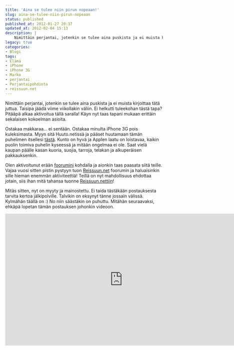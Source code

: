 ```yaml
---
title: 'Aina se tulee niin pirun nopeaan!'
slug: aina-se-tulee-niin-pirun-nopeaan
status: published
published_at: 2012-01-27 20:37
updated_at: 2012-02-04 15:13
description: |
    Nimittäin perjantai, jotenkin se tulee aina puskista ja ei muista kirjoittaa tätä juttua. Taisipa jäädä viime viikollakin väliin. Ei helkutti tuleekohan tästä tapa? Pitääpä alkaa aktivoitua tällä saralla! Käyn nyt taas tapani mukaan erittäin sekalaisen kokoelman asioita. Ostakaa makkaraa… ei sentään. Ostakaa minulta iPhone 3G pois kuleksimasta. Myyn sitä Huuto.netissä ja pääset huutamaan tämän puhelimen… Jatka lukemista Aina se tulee niin pirun nopeaan!
legacy: true
categories:
- Blogi
tags:
- Elämä
- iPhone
- iPhone 3G
- Marko
- perjantai
- Perjantaipohdinta
- reissuun.net
---
```


<p>Nimittäin perjantai, jotenkin se tulee aina puskista ja ei muista kirjoittaa tätä juttua. Taisipa jäädä viime viikollakin väliin. Ei helkutti tuleekohan tästä tapa? Pitääpä alkaa aktivoitua tällä saralla! Käyn nyt taas tapani mukaan erittäin sekalaisen kokoelman asioita.</p>
<p>Ostakaa makkaraa&#8230; ei sentään. Ostakaa minulta iPhone 3G pois kuleksimasta. Myyn sitä Huuto.netissä ja pääset huutamaan tämän puhelimen itsellesi <a href="http://www.huuto.net/kohteet/musta-iphone-3g-16gb---operaattorivapaa--kuoria--dock/206687221" target="_blank">tästä</a>. Kunto on hyvä ja Applen laatu on loistavaa, kaikin puolin toimiva puhelin kyseessä ja mitään ongelmaa ei ole. Saat vielä kaupan päälle kasan kuoria, suojia, tarroja, telakan ja alkuperäisen pakkauksenkin.</p>
<p>Olen aktivoitunut erään <a title="Reissuun.net" href="https://markokaartinen.net/reissuun-net/">foorumini</a> kohdalla ja aionkin taas paasata siitä teille. Vajaa vuosi sitten pistin pystyyn tuon <a href="http://reissuun.net" target="_blank">Reissuun.net</a> foorumin ja haluaisinkin sille hieman enemmän aktiviteettiä! Teillä on nyt mahdollisuus ehdottaa jotain, siis ihan mitä tahansa tuonne <a href="http://reissuun.net" target="_blank">Reissuun.nettiin</a>!</p>
<p>Mitäs sitten, nyt on myyty ja mainostettu. Ei taida tästäkään postauksesta tarvita kertoa jälkipolville. Talvikin on eksynyt tänne jossain välissä. Kylmähän täällä on :) No niin säästäkin on puhuttu. Mitähän seuraavaksi, ehkäpä lopetan tämän postauksen johonkin videoon.</p>
<p><iframe loading="lazy" title="NRJ Aamupojat-Hittikappale (Frontside Ollie) ORIGINAL UPLOAD" width="750" height="422" src="https://www.youtube.com/embed/-gh4q3ToxJY?feature=oembed" frameborder="0" allow="accelerometer; autoplay; clipboard-write; encrypted-media; gyroscope; picture-in-picture" allowfullscreen></iframe></p>